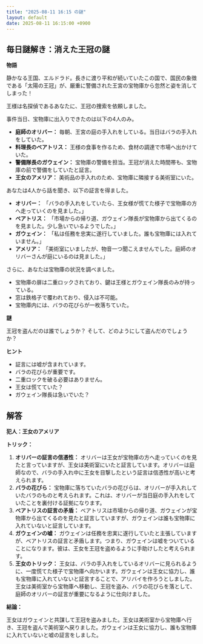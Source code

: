 ```yaml
---
title: "2025-08-11 16:15 の謎"
layout: default
date: 2025-08-11 16:15:00 +0900
---
```

## 毎日謎解き：消えた王冠の謎

**物語**

静かなる王国、エルドラド。長きに渡り平和が続いていたこの国で、国民の象徴である「太陽の王冠」が、厳重に警備された王宮の宝物庫から忽然と姿を消してしまった！

王様は名探偵であるあなたに、王冠の捜索を依頼しました。

事件当日、宝物庫に出入りできたのは以下の4人のみ。

*   **庭師のオリバー：** 毎朝、王宮の庭の手入れをしている。当日はバラの手入れをしていた。
*   **料理長のベアトリス：** 王様の食事を作るため、食材の調達で市場へ出かけていた。
*   **警備隊長のガウェイン：** 宝物庫の警備を担当。王冠が消えた時間帯も、宝物庫の前で警備をしていたと証言。
*   **王女のアメリア：** 美術品の手入れのため、宝物庫に隣接する美術室にいた。

あなたは4人から話を聞き、以下の証言を得ました。

*   **オリバー：** 「バラの手入れをしていたら、王女様が慌てた様子で宝物庫の方へ走っていくのを見ました。」
*   **ベアトリス：** 「市場からの帰り道、ガウェイン隊長が宝物庫から出てくるのを見ました。少し急いでいるようでした。」
*   **ガウェイン：** 「私は任務を忠実に遂行していました。誰も宝物庫には入れていません。」
*   **アメリア：** 「美術室にいましたが、物音一つ聞こえませんでした。庭師のオリバーさんが庭にいるのは見ました。」

さらに、あなたは宝物庫の状況を調べました。

*   宝物庫の扉は二重ロックされており、鍵は王様とガウェイン隊長のみが持っている。
*   窓は鉄格子で覆われており、侵入は不可能。
*   宝物庫内には、バラの花びらが一枚落ちていた。

**謎**

王冠を盗んだのは誰でしょうか？ そして、どのようにして盗んだのでしょうか？

**ヒント**

*   証言には嘘が含まれています。
*   バラの花びらが重要です。
*   二重ロックを破る必要はありません。
*   王女は慌てていた？
*   ガウェイン隊長は急いでいた？

## 解答

**犯人：王女のアメリア**

**トリック：**

1.  **オリバーの証言の信憑性：** オリバーは王女が宝物庫の方へ走っていくのを見たと言っていますが、王女は美術室にいたと証言しています。オリバーは庭師なので、バラの手入れ中に王女を目撃したという証言は信憑性が高いと考えられます。
2.  **バラの花びら：** 宝物庫に落ちていたバラの花びらは、オリバーが手入れしていたバラのものと考えられます。これは、オリバーが当日庭の手入れをしていたことを裏付ける証拠になります。
3.  **ベアトリスの証言の矛盾：** ベアトリスは市場からの帰り道、ガウェインが宝物庫から出てくるのを見たと証言していますが、ガウェインは誰も宝物庫に入れていないと証言しています。
4.  **ガウェインの嘘：** ガウェインは任務を忠実に遂行していたと主張していますが、ベアトリスの証言と矛盾します。つまり、ガウェインは嘘をついていることになります。彼は、王女を王冠を盗めるように手助けしたと考えられます。
5.  **王女のトリック：** 王女は、バラの手入れをしているオリバーに見られるように、一度慌てた様子で宝物庫へ向かいます。ガウェインは王女に協力し、誰も宝物庫に入れていないと証言することで、アリバイを作ろうとしました。王女は美術室から宝物庫へ移動し、王冠を盗み、バラの花びらを落として、庭師のオリバーの証言が重要になるように仕向けました。

**結論：**

王女はガウェインと共謀して王冠を盗みました。王女は美術室から宝物庫へ行き、王冠を盗んで美術室へ戻りました。ガウェインは王女に協力し、誰も宝物庫に入れていないと嘘の証言をしました。
